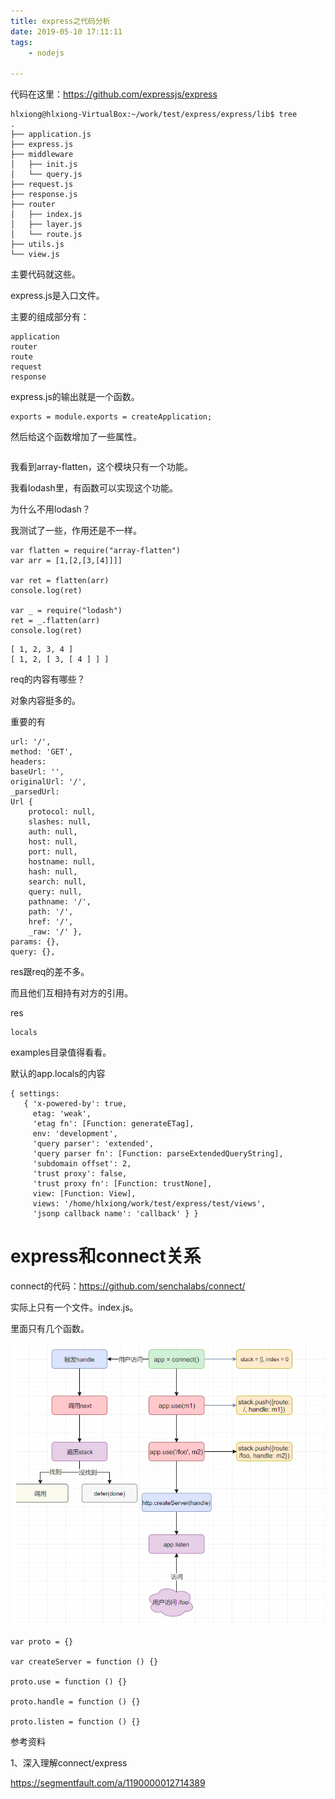 ```yaml
---
title: express之代码分析
date: 2019-05-10 17:11:11
tags:
	- nodejs

---
```




代码在这里：https://github.com/expressjs/express

```
hlxiong@hlxiong-VirtualBox:~/work/test/express/express/lib$ tree
.
├── application.js
├── express.js
├── middleware
│   ├── init.js
│   └── query.js
├── request.js
├── response.js
├── router
│   ├── index.js
│   ├── layer.js
│   └── route.js
├── utils.js
└── view.js
```

主要代码就这些。

express.js是入口文件。

主要的组成部分有：

```
application
router
route
request 
response
```

express.js的输出就是一个函数。

```
exports = module.exports = createApplication;
```

然后给这个函数增加了一些属性。

```

```



我看到array-flatten，这个模块只有一个功能。

我看lodash里，有函数可以实现这个功能。

为什么不用lodash？

我测试了一些，作用还是不一样。

```
var flatten = require("array-flatten")
var arr = [1,[2,[3,[4]]]]

var ret = flatten(arr)
console.log(ret)

var _ = require("lodash")
ret = _.flatten(arr)
console.log(ret)
```

```
[ 1, 2, 3, 4 ]
[ 1, 2, [ 3, [ 4 ] ] ]
```



req的内容有哪些？

对象内容挺多的。

重要的有

```
url: '/',
method: 'GET',
headers:
baseUrl: '',
originalUrl: '/',
_parsedUrl:
Url {
    protocol: null,
    slashes: null,
    auth: null,
    host: null,
    port: null,
    hostname: null,
    hash: null,
    search: null,
    query: null,
    pathname: '/',
    path: '/',
    href: '/',
    _raw: '/' },
params: {},
query: {},
```

res跟req的差不多。

而且他们互相持有对方的引用。

res

```
locals

```



examples目录值得看看。



默认的app.locals的内容

```
{ settings:
   { 'x-powered-by': true,
     etag: 'weak',
     'etag fn': [Function: generateETag],
     env: 'development',
     'query parser': 'extended',
     'query parser fn': [Function: parseExtendedQueryString],
     'subdomain offset': 2,
     'trust proxy': false,
     'trust proxy fn': [Function: trustNone],
     view: [Function: View],
     views: '/home/hlxiong/work/test/express/test/views',
     'jsonp callback name': 'callback' } }
```



# express和connect关系

connect的代码：https://github.com/senchalabs/connect/

实际上只有一个文件。index.js。

里面只有几个函数。

![image-20201226105040739](../images/random_name/image-20201226105040739.png)

```
var proto = {}

var createServer = function () {}

proto.use = function () {}

proto.handle = function () {}

proto.listen = function () {}
```



参考资料

1、深入理解connect/express

https://segmentfault.com/a/1190000012714389